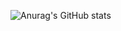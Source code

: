 ![Anurag's GitHub stats](https://github-readme-stats.vercel.app/api?username=JakubPodlesnyGitHub&show_icons=true&theme=radical)

